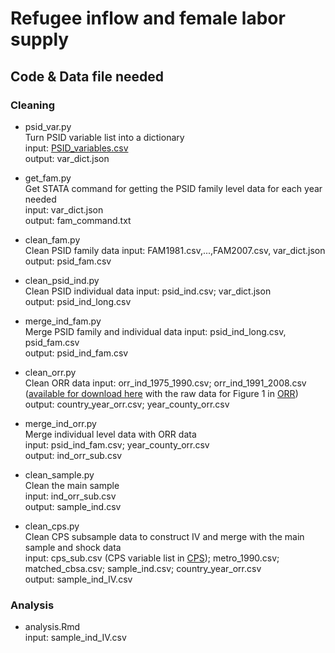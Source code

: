 # Refugee inflow and female labor supply

## Code & Data file needed
### Cleaning

- psid_var.py \
Turn PSID variable list into a dictionary \
input: [PSID_variables.csv]() \
output: var_dict.json

- get_fam.py \
Get STATA command for getting the PSID family level data for each year needed \
input: var_dict.json \
output: fam_command.txt

- clean_fam.py \
Clean PSID family data
input: FAM1981.csv,...,FAM2007.csv, var_dict.json \
output: psid_fam.csv

- clean_psid_ind.py \
Clean PSID individual data
input: psid_ind.csv; var_dict.json \
output: psid_ind_long.csv

- merge_ind_fam.py \
Merge PSID family and individual data
input: psid_ind_long.csv, psid_fam.csv \
output: psid_ind_fam.csv

- clean_orr.py \
Clean ORR data
input: orr_ind_1975_1990.csv; orr_ind_1991_2008.csv  
([available for download here](https://www.refugeeresettlementdata.com/data.html) with
the raw data for Figure 1 in [ORR]()) \
output: country_year_orr.csv; year_county_orr.csv

- merge_ind_orr.py \
Merge individual level data with ORR data \
input: psid_ind_fam.csv; year_county_orr.csv \
output: ind_orr_sub.csv 

- clean_sample.py \
Clean the main sample \
input: ind_orr_sub.csv \
output: sample_ind.csv

- clean_cps.py \
Clean CPS subsample data to construct IV and merge with the main sample and shock data \
input: 
cps_sub.csv (CPS variable list in [CPS]()); 
metro_1990.csv; matched_cbsa.csv; sample_ind.csv; country_year_orr.csv \
output: sample_ind_IV.csv

### Analysis
- analysis.Rmd \
input: sample_ind_IV.csv
